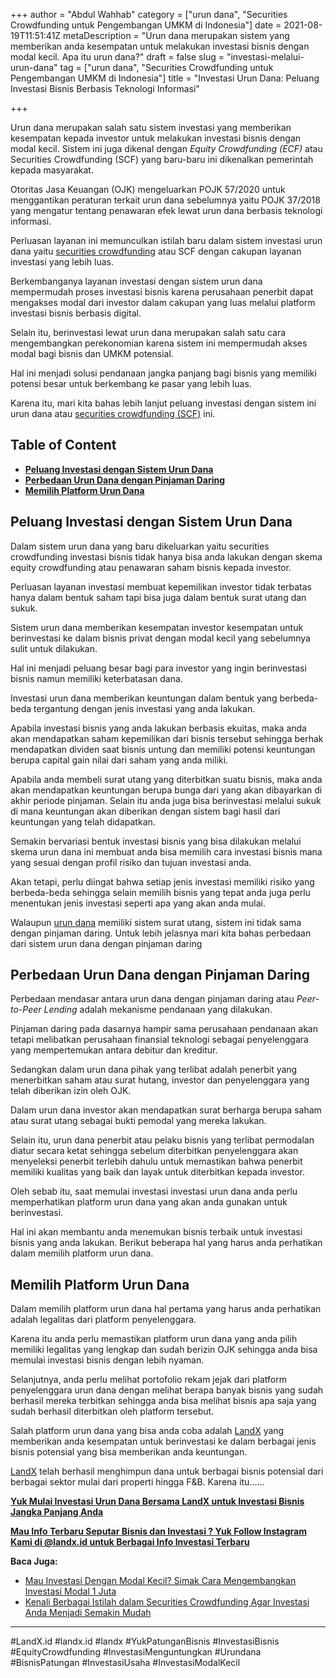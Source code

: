 +++
author = "Abdul Wahhab"
category = ["urun dana", "Securities Crowdfunding untuk Pengembangan UMKM di Indonesia"]
date = 2021-08-19T11:51:41Z
metaDescription = "Urun dana merupakan sistem yang memberikan anda kesempatan untuk melakukan investasi bisnis dengan modal kecil. Apa itu urun dana?"
draft = false
slug = "investasi-melalui-urun-dana"
tag = ["urun dana", "Securities Crowdfunding untuk Pengembangan UMKM di Indonesia"]
title = "Investasi Urun Dana: Peluang Investasi Bisnis Berbasis Teknologi Informasi"

+++


Urun dana merupakan salah satu sistem investasi yang memberikan kesempatan kepada investor untuk melakukan investasi bisnis dengan modal kecil. Sistem ini juga dikenal dengan _Equity Crowdfunding (ECF)_ atau Securities Crowdfunding (SCF) yang baru-baru ini dikenalkan pemerintah kepada masyarakat.

Otoritas Jasa Keuangan (OJK) mengeluarkan POJK 57/2020 untuk menggantikan peraturan terkait urun dana sebelumnya yaitu POJK 37/2018 yang mengatur tentang penawaran efek lewat urun dana berbasis teknologi informasi.

Perluasan layanan ini memunculkan istilah baru dalam sistem investasi urun dana yaitu [securities crowdfunding](https://landx.id/) atau SCF dengan cakupan layanan investasi yang lebih luas.

Berkembanganya layanan investasi dengan sistem urun dana mempermudah proses investasi bisnis karena perusahaan penerbit dapat mengakses modal dari investor dalam cakupan yang luas melalui platform investasi bisnis berbasis digital.

Selain itu, berinvestasi lewat urun dana merupakan salah satu cara mengembangkan perekonomian karena sistem ini mempermudah akses modal bagi bisnis dan UMKM potensial.

Hal ini menjadi solusi pendanaan jangka panjang bagi bisnis yang memiliki potensi besar untuk berkembang ke pasar yang lebih luas.

Karena itu, mari kita bahas lebih lanjut peluang investasi dengan sistem ini urun dana atau [securities crowdfunding (SCF)](https://landx.id/) ini.

## **Table of Content**

* **[Peluang Investasi dengan Sistem Urun Dana](#peluang-investasi-dengan-sistem-urun-dana)**
* **[Perbedaan Urun Dana dengan Pinjaman Daring](#perbedaan-urun-dana-dengan-pinjaman-daring)**
* **[Memilih Platform Urun Dana](#memilih-platform-urun-dana)**

## **Peluang Investasi dengan Sistem Urun Dana**

Dalam sistem urun dana yang baru dikeluarkan yaitu securities crowdfunding investasi bisnis tidak hanya bisa anda lakukan dengan skema equity crowdfunding atau penawaran saham bisnis kepada investor.

Perluasan layanan investasi membuat kepemilikan investor tidak terbatas hanya dalam bentuk saham tapi bisa juga dalam bentuk surat utang dan sukuk.

Sistem urun dana memberikan kesempatan investor kesempatan untuk berinvestasi ke dalam bisnis privat dengan modal kecil yang sebelumnya sulit untuk dilakukan.

Hal ini menjadi peluang besar bagi para investor yang ingin berinvestasi bisnis namun memiliki keterbatasan dana.

Investasi urun dana memberikan keuntungan dalam bentuk yang berbeda-beda tergantung dengan jenis investasi yang anda lakukan.

Apabila investasi bisnis yang anda lakukan berbasis ekuitas, maka anda akan mendapatkan saham kepemilikan dari bisnis tersebut sehingga berhak mendapatkan dividen saat bisnis untung dan memiliki potensi keuntungan berupa capital gain nilai dari saham yang anda miliki.

Apabila anda membeli surat utang yang diterbitkan suatu bisnis, maka anda akan mendapatkan keuntungan berupa bunga dari yang akan dibayarkan di akhir periode pinjaman. Selain itu anda juga bisa berinvestasi melalui sukuk di mana keuntungan akan diberikan dengan sistem bagi hasil dari keuntungan yang telah didapatkan.

Semakin bervariasi bentuk investasi bisnis yang bisa dilakukan melalui skema urun dana ini membuat anda bisa memilih cara investasi bisnis mana yang sesuai dengan profil risiko dan tujuan investasi anda.

Akan tetapi, perlu diingat bahwa setiap jenis investasi memiliki risiko yang berbeda-beda sehingga selain memilih bisnis yang tepat anda juga perlu menentukan jenis investasi seperti apa yang akan anda mulai.

Walaupun [urun dana](https://landx.id/) memiliki sistem surat utang, sistem ini tidak sama dengan pinjaman daring. Untuk lebih jelasnya mari kita bahas perbedaan dari sistem urun dana dengan pinjaman daring

## **Perbedaan Urun Dana dengan Pinjaman Daring**

Perbedaan mendasar antara urun dana dengan pinjaman daring atau _Peer-to-Peer Lending_ adalah mekanisme pendanaan yang dilakukan.

Pinjaman daring pada dasarnya hampir sama perusahaan pendanaan akan tetapi melibatkan perusahaan finansial teknologi sebagai penyelenggara yang mempertemukan antara debitur dan kreditur.

Sedangkan dalam urun dana pihak yang terlibat adalah penerbit yang menerbitkan saham atau surat hutang, investor dan penyelenggara yang telah diberikan izin oleh OJK.

Dalam urun dana investor akan mendapatkan surat berharga berupa saham atau surat utang sebagai bukti pemodal yang mereka lakukan.

Selain itu, urun dana penerbit atau pelaku bisnis yang terlibat permodalan diatur secara ketat sehingga sebelum diterbitkan penyelenggara akan menyeleksi penerbit terlebih dahulu untuk memastikan bahwa penerbit memiliki kualitas yang baik dan layak untuk diterbitkan kepada investor.

Oleh sebab itu, saat memulai investasi investasi urun dana anda perlu memperhatikan platform urun dana yang akan anda gunakan untuk berinvestasi.

Hal ini akan membantu anda menemukan bisnis terbaik untuk investasi bisnis yang anda lakukan. Berikut beberapa hal yang harus anda perhatikan dalam memilih platform urun dana.

## **Memilih Platform Urun Dana**

Dalam memilih platform urun dana hal pertama yang harus anda perhatikan adalah legalitas dari platform penyelenggara.

Karena itu anda perlu memastikan platform urun dana yang anda pilih memiliki legalitas yang lengkap dan sudah berizin OJK sehingga anda bisa memulai investasi bisnis dengan lebih nyaman.

Selanjutnya, anda perlu melihat portofolio rekam jejak dari platform penyelenggara urun dana  dengan melihat berapa banyak bisnis yang sudah berhasil mereka terbitkan sehingga anda bisa melihat bisnis apa saja yang sudah berhasil diterbitkan oleh platform tersebut.

Salah platform urun dana yang bisa anda coba adalah [LandX](https://landx.id/) yang memberikan anda kesempatan untuk berinvestasi ke dalam berbagai jenis bisnis potensial yang bisa memberikan anda keuntungan.

[LandX](https://landx.id/) telah berhasil menghimpun dana untuk berbagai bisnis potensial dari berbagai sektor mulai dari properti hingga F&B. Karena itu…...

[**Yuk Mulai Investasi Urun Dana Bersama LandX untuk Investasi Bisnis Jangka Panjang Anda**](https://landx.id/)

[**Mau Info Terbaru Seputar Bisnis dan Investasi ? Yuk Follow Instagram Kami di @landx.id untuk Berbagai Info Investasi Terbaru**](https://instagram.com/landx.id?utm_medium=copy_link)

**Baca Juga:**

* [Mau Investasi Dengan Modal Kecil? Simak Cara Mengembangkan Investasi Modal 1 Juta](https://landx.id/blog/mau-investasi-dengan-modal-kecil-simak-cara-mengembangkan-investasi-modal-1-juta/)
* [Kenali Berbagai Istilah dalam Securities Crowdfunding Agar Investasi Anda Menjadi Semakin Mudah](https://landx.id/blog/kenali-berbagai-istilah-dalam-securities-crowdfunding-agar-investasi-anda-menjadi-semakin-mudah/)

---

#LandX.id     #landx.id    #landx 	#YukPatunganBisnis	#InvestasiBisnis    #EquityCrowdfunding     #InvestasiMenguntungkan    #Urundana    #BisnisPatungan    #InvestasiUsaha #InvestasiModalKecil

